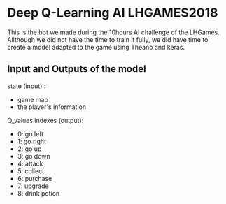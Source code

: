 # Deep Q-Learning AI LHGAMES2018

This is the bot we made during the 10hours AI challenge of the LHGames.
Allthough we did not have the time to train it fully, we did have time 
to create a model adapted to the game using Theano and keras.

## Input and Outputs of the model

state (input) :
- game map
- the player's information


Q_values indexes (output):
- 0: go left
- 1: go right
- 2: go up
- 3: go down
- 4: attack
- 5: collect
- 6: purchase
- 7: upgrade 
- 8: drink potion
